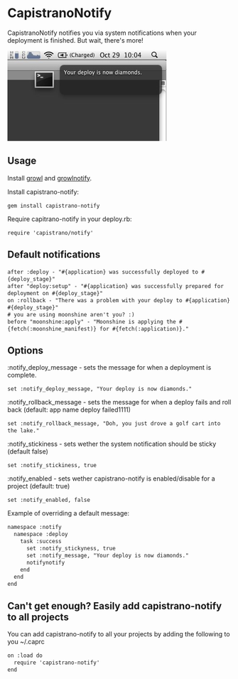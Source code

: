 # CapistranoNotify #

CapistranoNotify notifies you via system notifications when your deployment is finished.  But wait, there's more!

![Your deploy is now diamonds](https://github.com/leejones/capistrano-notify/raw/master/screenshot.jpg)

## Usage ##

Install [growl](http://growl.info/) and [growlnotify](http://growl.info/extras.php).

Install capistrano-notify:

    gem install capistrano-notify

Require capitrano-notify in your deploy.rb:

    require 'capistrano/notify'
    
## Default notifications ##

    after :deploy - "#{application} was successfully deployed to #{deploy_stage}"
    after "deploy:setup" - "#{application} was successfully prepared for deployment on #{deploy_stage}"
    on :rollback - "There was a problem with your deploy to #{application} #{deploy_stage}"
    # you are using moonshine aren't you? :)
    before "moonshine:apply" - "Moonshine is applying the #{fetch(:moonshine_manifest)} for #{fetch(:application)}."

## Options ##

:notify_deploy_message - sets the message for when a deployment is complete.

    set :notify_deploy_message, "Your deploy is now diamonds."

:notify_rollback_message - sets the message for when a deploy fails and roll back (default: app name deploy failed1111)

    set :notify_rollback_message, "Doh, you just drove a golf cart into the lake."
    
:notify_stickiness - sets wether the system notification should be sticky (default false)

    set :notify_stickiness, true

:notify_enabled - sets wether capistrano-notify is enabled/disable for a project (default: true)
    
    set :notify_enabled, false
    
Example of overriding a default message:

    namespace :notify
      namespace :deploy
        task :success
          set :notify_stickyness, true
          set :notify_message, "Your deploy is now diamonds."
          notifynotify      
        end
      end
    end
      
## Can't get enough? Easily add capistrano-notify to all projects ##

You can add capistrano-notify to all your projects by adding the following to you ~/.caprc

    on :load do
      require 'capistrano-notify'
    end